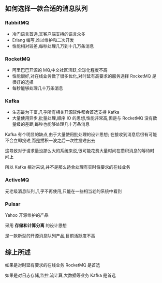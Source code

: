 ## 如何选择一款合适的消息队列

### RabbitMQ
* 冷门语言首选,其客户端支持的语言众多
* Erlang 编写,难以维护和二次开发
* 性能相对较差,每秒处理几万到十几万条消息

### RocketMQ
* 阿里巴巴开源的 MQ,中文社区活跃,全球化程度不高
* 性能很好,对在线业务做了很多优化,对时延有高要求的服务选择 RocketMQ 是很好的选择
* 每秒能够处理几十万条消息

### Kafka
* 生态最为丰富,几乎所有相关开源软件都会首选支持 Kafka
* 大量使用异步,批量处理,顺序 IO 的思想,性能非常高,但是与 RocketMQ 没有数量级的差距,每秒也能够处理几十万条消息

Kafka 有个明显的缺点,由于大量使用批处理的设计思想; 在接收到消息后很有可能不会立即投递,而是攒积一波之后一次性投递出去

这导致对于请求量没那么大的系统来说,很可能花费大量时间在攒积消息的等待时间上

所以 Kafka 相对来说,并不是那么适合处理有实时性要求的在线业务

### ActiveMQ
元老级消息队列,几乎不再使用,只能在一些相当老的系统中看到

### Pulsar
Yahoo 开源维护的产品

采用 **存储和计算分离** 的设计思想

是一款新型的开源消息队列产品,目前活跃度不高


## 综上所述

如果是对时延有要求的在线业务 RocketMQ 是首选

如果是对日志存储,监控,流计算,大数据等业务 Kafka 是首选